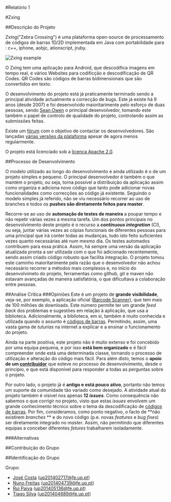 #Relatório 1

#Zxing

##Descrição do Projeto

Zxing("Zebra Crossing") é uma plataforma open-source de processamento de códigos de barras 1D/2D implementada em Java com portabilidade para : c++, iphone, aobjc, ationscript, jruby.

![Zxing example](https://lh6.ggpht.com/Ax3eaBtJt0CVdY_lfFlGYg2RKdovXNVNzr91n_u22OKZu1WqIW-iQ44WR0Nmn5PkyKY=h900)

O Zxing tem uma aplicação para Android, que descodifica imagens em tempo real, e vários Websites para codificção e descodificação de QR Codes. QR Codes são códigos de barras bidimensionais que são convertidos em texto.

O desenvolvimento do projeto está já praticamente terminado sendo a principal atividade actualmente a correcção de bugs. Este já existe há 9 anos (desde 2007) e foi desenvolvido maioritarimente pelo esforço de duas pessoas, sendo [Sean Owen](https://github.com/srowen) o principal desenvolvedor, tomando este também o papel de controlo de qualidade do projeto, controlando assim as submissões feitas.

Existe um [fórum](https://groups.google.com/forum/#!forum/zxing) com o objetivo de contactar os desenvolvedores. São lançadas [várias versões da plataforma](https://github.com/zxing/zxing/releases) apesar de agora menos regularmente.

O projeto está licenciado sob a [licença Apache 2.0](http://www.apache.org/licenses/LICENSE-2.0.html).

##Processo de Desenvolvimento


O modelo utilizado ao longo do desenvolvimento e ainda utilizado é o de um projeto simples e pequeno. O principal desenvolvedor é também o que mantém o projeto, ou seja, torna possível a distribuição da aplicação assim como organiza e adiciona novo código que tanto pode adicionar novas funcionalidades como correcções ao código já existente. Seguindo o modelo simples já referido, não se viu necessário recorrer ao uso de branches e todos os **pushes são diretamente feitos para master**.

Recorre-se ao uso de **automação de testes de maneira** a poupar tempo e não repetir várias vezes a mesma tarefa. Um dos pontos principais no desenvolvimento deste projeto é o recurso a ***continuous integration*** (CI), ou seja, juntar várias vezes as cópias funcionais de diferentes pessoas para uma principal que irá conter todas as mudanças, tudo isto feito suficientes vezes quanto necessárias até num mesmo dia. Os testes automados contribuem para essa prática. Assim, há sempre uma versão da aplicação atualizada pronta a ser utilizada com o que foi adicionado recentemente, sendo assim criado código robusto que facilita integração. O projeto tomou este caminho maioritarimente pela razão que o desenvolvedor não achou necessário recorrer a métodos mais complexos e, no início do desenvolvimeto do projeto, ferramentas como github, git e maven não estavam avançadas de maneira satisfatória, o que dificultava a colaboração entre pessoas.

##Análise Crítica
###Opiniões
Este é um projeto de **grande visibilidade**, veja-se, por exemplo, a aplicação oficial ([Barcode Scanner](https://play.google.com/store/apps/details?id=com.google.zxing.client.android&hl=pt-PT)), que tem mais de 100 milhões de downloads. Este número permite ter um grande *feed back* dos problemas e sugestões em relação à aplicação, que usa a biblioteca. Adicionalmente, a biblioteca, em si, também é muito conhecida e utilizada quando o assunto é [códigos de barras](https://pt.wikipedia.org/wiki/C%C3%B3digo_de_barras). Permitindo, assim, uma vasta gama de *tuturias* na internet a explicar e a ensinar o funcionamento do projeto.

Ainda na parte positiva, este projeto não é muito extenso e foi concebido por uma equipa pequena, e por isso **está bem organizado** e é fácil compreender onde está uma determinada classe, tornando o processo de utilização e alteração do código mais fácil. Para além disto, temos o **apoio de um [contribuidor](https://github.com/srowen)** que esteve no processo de desenvolvimento, desde o principio, e que está disponível para responder a todas as perguntas sobre o projeto.

Por outro lado, o projeto já é **antigo e está pouco ativo**, portanto não temos um suporte da comunidade tão variado como desejado. A atividade atual do projeto também é visível nos apenas **12 *issues***. Como consequência não sabemos o que corrigir no projeto, visto que estas *issues* envolvem um grande conhecimento técnico sobre o tema da descodificação de [códigos de barras](https://pt.wikipedia.org/wiki/C%C3%B3digo_de_barras). Por fim, consideramos, como ponto negativo, o facto de **não existirem *branches* ** e do novo código (p.e. novas *features* e *bug fixes*) ser diretamente integrado no *master*. Assim, não permitindo que diferentes equipas a conceber diferentes *fetures* trabalharem isoladamente.

###Alternativas

##Contribuição do Grupo

##Identificação do Grupo

Grupo:
* [José Costa](https://github.com/zecst19) (up201402717@fe.up.pt)
* [Nuno Freitas](https://github.com/nunofreitas96) (up201404739@fe.up.pt)
* [Rui Paiva](https://github.com/ruivop) (up201405136@fe.up.pt)
* [Tiago Silva](https://github.com/tadias) (up201404689@fe.up.pt)
